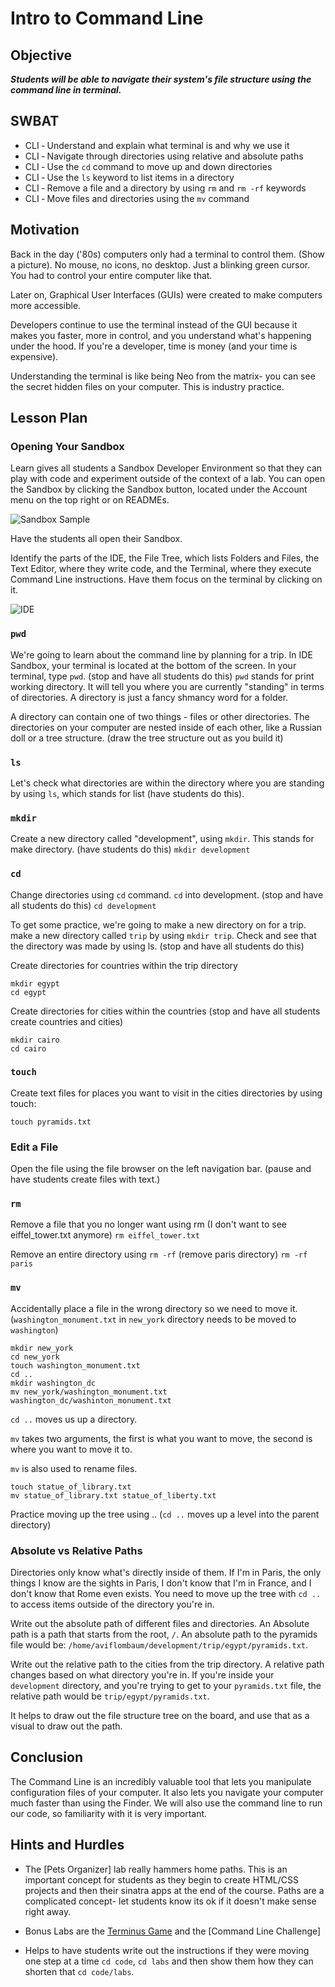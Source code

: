 # Intro to Command Line

## Objective

***Students will be able to navigate their system's file structure using the command line in terminal.***

## SWBAT

+ CLI ‐ Understand and explain what terminal is and why we use it
+ CLI ‐ Navigate through directories using relative and absolute paths
+ CLI ‐ Use the `cd` command to move up and down directories
+ CLI ‐ Use the `ls` keyword to list items in a directory
+ CLI ‐ Remove a file and a directory by using `rm` and `rm ‐rf` keywords
+ CLI ‐ Move files and directories using the `mv` command

## Motivation

Back in the day ('80s) computers only had a terminal to control them. (Show a picture). No mouse, no icons, no desktop. Just a blinking green cursor. You had to control your entire computer like that.

Later on, Graphical User Interfaces (GUIs) were created to make computers more accessible.

Developers continue to use the terminal instead of the GUI because it makes you faster, more in control, and you understand what's happening under the hood. If you're a developer, time is money (and your time is expensive).

Understanding the terminal is like being Neo from the matrix- you can see the secret hidden files on your computer. This is industry practice.

## Lesson Plan 

### Opening Your Sandbox

Learn gives all students a Sandbox Developer Environment so that they can play with code and experiment outside of the context of a lab. You can open the Sandbox by clicking the Sandbox button, located under the Account menu on the top right or on READMEs.

![Sandbox Sample](https://cl.ly/r3jq/Image%202018-04-21%20at%205.52.31%20PM.png)

Have the students all open their Sandbox.

Identify the parts of the IDE, the File Tree, which lists Folders and Files, the Text Editor, where they write code, and the Terminal, where they execute Command Line instructions. Have them focus on the terminal by clicking on it.

![IDE](https://cl.ly/r3tL/Image%202018-04-21%20at%205.55.12%20PM.png)

### `pwd`

We're going to learn about the command line by planning for a trip. In IDE Sandbox, your terminal is located at the bottom of the screen. In your terminal, type `pwd`. (stop and have all students do this) `pwd` stands for print working directory. It will tell you where you are currently "standing" in terms of directories. A directory is just a fancy shmancy word for a folder.

A directory can contain one of two things - files or other directories. The directories on your computer are nested inside of each other, like a Russian doll or a tree structure. (draw the tree structure out as you build it)

### `ls`

Let's check what directories are within the directory where you are standing by using `ls`, which stands for list (have students do this).

### `mkdir`

Create a new directory called "development", using `mkdir`. This stands for make directory. (have students do this) `mkdir development`

### `cd`

Change directories using `cd` command. `cd` into development. (stop and have all students do this) `cd development`

To get some practice, we're going to make a new directory on for a trip. make a new directory called `trip` by using `mkdir trip`. Check and see that the directory was made by using ls. (stop and have all students do this)

Create directories for countries within the trip directory

```
mkdir egypt
cd egypt
```

Create directories for cities within the countries (stop and have all students create countries and cities)

```
mkdir cairo
cd cairo
```

### `touch`

Create text files for places you want to visit in the cities directories by using touch:

```
touch pyramids.txt
```

### Edit a File

Open the file using the file browser on the left navigation bar. (pause and have students create files with text.)

### `rm`

Remove a file that you no longer want using rm (I don't want to see eiffel_tower.txt anymore) `rm eiffel_tower.txt`

Remove an entire directory using `rm -rf` (remove paris directory) `rm -rf paris`

### `mv`

Accidentally place a file in the wrong directory so we need to move it. (`washington_monument.txt` in `new_york` directory needs to be moved to `washington`)

```
mkdir new_york
cd new_york
touch washington_monument.txt
cd ..
mkdir washington_dc
mv new_york/washington_monument.txt washington_dc/washinton_monument.txt
```

`cd ..` moves us up a directory.

`mv` takes two arguments, the first is what you want to move, the second is where you want to move it to.

`mv` is also used to rename files.

```
touch statue_of_library.txt
mv statue_of_library.txt statue_of_liberty.txt
```

Practice moving up the tree using .. (`cd ..` moves up a level into the parent directory)

### Absolute vs Relative Paths

Directories only know what's directly inside of them. If I'm in Paris, the only things I know are the sights in Paris, I don't know that I'm in France, and I don't know that Rome even exists. You need to move up the tree with `cd ..` to access items outside of the directory you're in. 

Write out the absolute path of different files and directories. An Absolute path is a path that starts from the root, `/`. An absolute path to the pyramids file would be: `/home/aviflombaum/development/trip/egypt/pyramids.txt`.

Write out the relative path to the cities from the trip directory. A relative path changes based on what directory you're in. If you're inside your `development` directory, and you're trying to get to your `pyramids.txt` file, the relative path would be `trip/egypt/pyramids.txt`.

It helps to draw out the file structure tree on the board, and use that as a visual to draw out the path.

## Conclusion 

The Command Line is an incredibly valuable tool that lets you manipulate configuration files of your computer. It also lets you navigate your computer much faster than using the Finder. We will also use the command line to run our code, so familiarity with it is very important.

## Hints and Hurdles

+ The [Pets Organizer]<!-- (https://github.com/learn-co-curriculum/kwk-l1-find-missing-pet) --> lab really hammers home paths. This is an important concept for students as they begin to create HTML/CSS projects and then their sinatra apps at the end of the course. Paths are a complicated concept- let students know its ok if it doesn't make sense right away.

+ Bonus Labs are the [Terminus Game](https://github.com/learn-co-curriculum/kwk-l1-cli-stayfresh) and the [Command Line Challenge]<!-- (https://github.com/learn-co-curriculum/kwk-l1-advanced-cli) -->

+ Helps to have students write out the instructions if they were moving one step at a time `cd code`, `cd labs` and then show them how they can shorten that `cd code/labs`.
